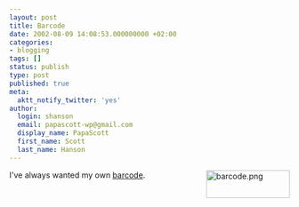 ```yaml
---
layout: post
title: Barcode
date: 2002-08-09 14:08:53.000000000 +02:00
categories:
- blogging
tags: []
status: publish
type: post
published: true
meta:
  aktt_notify_twitter: 'yes'
author:
  login: shanson
  email: papascott-wp@gmail.com
  display_name: PapaScott
  first_name: Scott
  last_name: Hanson
---
```

<p><img alt="barcode.png" src="http://www.papascott.de/wordpress/wp-content/uploads/2002/08/barcode.png" width="150" height="50" border="0" align="right" />I've always wanted my own <a href="http://www.barcodesinc.com/generator/index.php">barcode</a>.</p>
